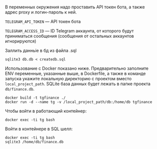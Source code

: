 В переменных окружения надо проставить API токен бота, а также адрес proxy и логин-пароль к ней.

`TELEGRAM_API_TOKEN` — API токен бота

`TELEGRAM_ACCESS_ID` — ID Telegram аккаунта, от которого будут приниматься сообщения (сообщения от остальных аккаунтов игнорируются)

Заллить данньіе в бд из файла .sql

```
sqlite3 db.db < createdb.sql
```


Использование с Docker показано ниже. Предварительно заполните ENV переменные, указанные выше, в Dockerfile, а также в команде запуска укажите локальную директорию с проектом вместо `local_project_path`. SQLite база данных будет лежать в папке проекта `db/finance.db`.

```
docker build -t tgfinance ./
docker run -d --name tg -v /local_project_path/db:/home/db tgfinance
```

Чтобы войти в работающий контейнер:

```
docker exec -ti tg bash
```

Войти в контейнере в SQL шелл:

```
docker exec -ti tg bash
sqlite3 /home/db/finance.db
```


